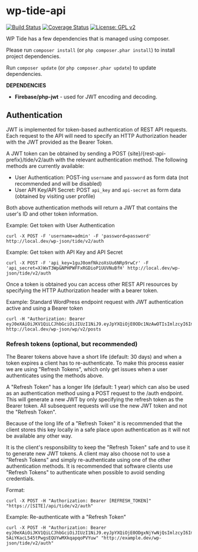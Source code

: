 # wp-tide-api

[![Build Status](https://travis-ci.org/wptide/wp-tide-api.svg?branch=develop)](https://travis-ci.org/wptide/wp-tide-api) [![Coverage Status](https://coveralls.io/repos/wptide/wp-tide-api/badge.svg?branch=develop)](https://coveralls.io/github/wptide/wp-tide-api) [![License: GPL v2](https://img.shields.io/badge/License-GPL%20v2-blue.svg)](https://www.gnu.org/licenses/old-licenses/gpl-2.0.en.html)

WP Tide has a few dependencies that is managed using composer.

Please run `composer install` (or `php composer.phar install`) to install project dependencies.

Run `composer update` (or `php composer.phar update`) to update dependencies.

**DEPENDENCIES**

* **Firebase/php-jwt** - used for JWT encoding and decoding.


## Authentication

JWT is implemented for token-based authentication of REST API requests. Each request to the API will need to specify an
HTTP Authorization header with the JWT provided as the Bearer Token.

A JWT token can be obtained by sending a POST {site}/{rest-api-prefix}/tide/v2/auth with the relevant
authentication method.  The following methods are currently available:  

* User Authentication: POST-ing `username` and `password` as form data (not recommended and will be disabled)
* User API Key/API Secret: POST `api_key` and `api-secret` as form data (obtained by visiting user profile)

Both above authentication methods will return a JWT that contains the user's ID and other token information.

Example: Get token with User Authentication
```
curl -X POST -F 'username=admin' -F 'password=password' http://local.dev/wp-json/tide/v2/auth
```

Example: Get token with API Key and API Secret
```
curl -X POST -F 'api_key=1guJ0omfNkzoXsUu6NRp9rwCr' -F 'api_secret=X)WxT3Wp&NPHPWFFxRGDioP1UUVNuBfH' http://local.dev/wp-json/tide/v2/auth
```

Once a token is obtained you can access other REST API resources by specifying the HTTP Authorization header with a bearer token.

Example: Standard WordPress endpoint request with JWT authentication active and using a Bearer token
```
curl -H "Authorization: Bearer eyJ0eXAiOiJKV1QiLCJhbGciOiJIUzI1NiJ9.eyJpYXQiOjE0ODc1NzAwOTIsImlzcyI6Imh0dHA6XC9cL3NpbmdsZTUuZGV2IiwiZXhwIjoxNDkwMTYyMDkyLCJkYXRhIjp7ImNsaWVudCI6eyJpZCI6MSwidHlwZSI6IndwX3VzZXIifX19.HGqNFaH742QPsMy0zkFmuiiRvlBczVoeorr6uVnwwZ4" http://local.dev/wp-json/wp/v2/posts
```

### Refresh tokens (optional, but recommended)

The Bearer tokens above have a short life (default: 30 days) and when a token expires a client has to re-authenticate. To make this process easier
we are using "Refresh Tokens", which only get issues when a user authenticates using the methods above.

A "Refresh Token" has a longer life (default: 1 year) which can also be used as an authentication method using a POST request to
the /auth endpoint. This will generate a new JWT by only specifying the refresh token as the Bearer token. All subsequent
requests will use the new JWT token and not the "Refresh Token".

Because of the long life of a "Refresh Token" it is recommended that the client stores this key locally in a safe place upon
authentication as it will not be available any other way.

It is the client's responsibility to keep the "Refresh Token" safe and to use it to generate new JWT tokens. A client may also
choose not to use a "Refresh Tokens" and simply re-authenticate using one of the other authentication methods. It is recommended
that software clients use "Refresh Tokens" to authenticate when possible to avoid sending credentials.

Format:
```
curl -X POST -H "Authorization: Bearer [REFRESH_TOKEN]" "https://[SITE]/api/tide/v2/auth"
```

Example: Re-authenticate with a "Refresh Token"
```
curl -X POST -H "Authorization: Bearer eyJ0eXAiOiJKV1QiLCJhbGciOiJIUzI1NiJ9.eyJpYXQiOjE0ODgxNjYwNjQsImlzcyI6Imh0dHA6XC9cL3NpbmdsZTUuZGV2IiwiZXhwIjoxNTE5NzAyMDY0LCJkYXRhIjp7InRva2VuX3R5cGUiOiJyZWZyZXNoIiwiY2xpZW50Ijp7ImlkIjoxLCJ0eXBlIjoid3BfdXNlciJ9fX0.FP11UCDo-5AiYKacL545tPwgsEQUYwMXkqapqoPVYuw" "http://example.dev/wp-json/tide/v2/auth"
```
